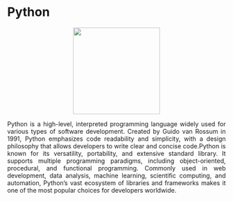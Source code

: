 # Python
<div align="center">
 <img src="https://cdn.jsdelivr.net/gh/devicons/devicon@latest/icons/python/python-original-wordmark.svg" width="200" height="auto">
</div>
<p align="justify"> Python is a high-level, interpreted programming language widely used for various types of software development. Created by Guido van Rossum in 1991, Python emphasizes code readability and simplicity, with a design philosophy that allows developers to write clear and concise code.Python is known for its versatility, portability, and extensive standard library. It supports multiple programming paradigms, including object-oriented, procedural, and functional programming. Commonly used in web development, data analysis, machine learning, scientific computing, and automation, Python’s vast ecosystem of libraries and frameworks makes it one of the most popular choices for developers worldwide. </p>
